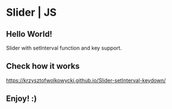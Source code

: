 # Slider | JS

## Hello World!
Slider with setInterval function and key support.

## Check how it works
https://krzysztofwolkowycki.github.io/Slider-setInterval-keydown/

## Enjoy! :)
